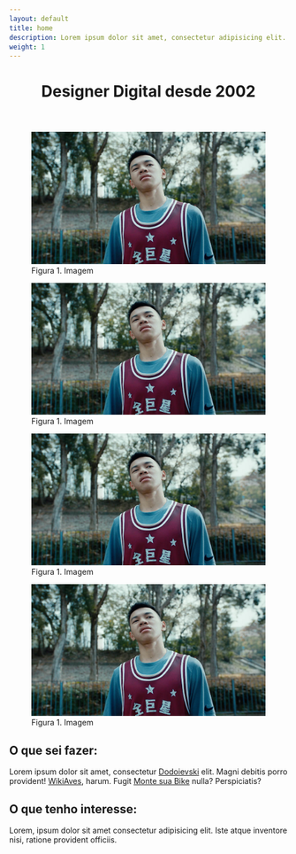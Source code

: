 ```yaml
---
layout: default
title: home
description: Lorem ipsum dolor sit amet, consectetur adipisicing elit.
weight: 1
---
```


<header class="cf w-70 center mb5">
  <h1 class="f-headline fw4 lh-title">Designer Digital desde 2002</h1>
</header>

<section class="cf w-90 center mb5">
  <div class="fl w-50 pa1">
    <figure>
      <img src="images/teste-01.jpg" alt="Roney Stones">
      <figcaption class="dn">Figura 1. Imagem</figcaption>
    </figure>
  </div>

  <div class="fl w-50 pa1">
    <figure>
      <img src="images/teste-01.jpg" alt="Roney Stones">
      <figcaption class="dn">Figura 1. Imagem</figcaption>
    </figure>
  </div>

  <div class="fl w-50 pa1">
    <figure>
      <img src="images/teste-01.jpg" alt="Roney Stones">
      <figcaption class="dn">Figura 1. Imagem</figcaption>
    </figure>
  </div>

  <div class="fl w-50 pa1">
    <figure>
      <img src="images/teste-01.jpg" alt="Roney Stones">
      <figcaption class="dn">Figura 1. Imagem</figcaption>
    </figure>
  </div>
</section>

<!-- <section class="cf mw7 center f2 mb5">
  <h2 class="f4 i mb2">Projetos recentes:</h2>

  <ul class="list pl0 mb2">
    <li><a class="link dim i blue" href="#">Dodoievski</a></li>
    <li><a class="link dim i blue" href="#">WikiAves</a></li>
    <li><a class="link dim i blue" href="#">Monte sua Bike</a></li>
  </ul>

  <a class="f4 link dim i blue" href="#">Veja mais trabalhos →</a>
</section> -->

<section class="cf measure center f3">
  <h2 class="f5 fw4 dark-red mb2">O que sei fazer:</h2>
  <p class="mb5">Lorem ipsum dolor sit amet, consectetur <a class="link dim underline i blue" href="#">Dodoievski</a> elit. Magni debitis porro provident! <a class="link dim underline i blue" href="#">WikiAves</a>, harum. Fugit <a class="link dim underline i blue" href="#">Monte sua Bike</a> nulla? Perspiciatis?</p>

  <h2 class="f5 fw4 dark-red mb2">O que tenho interesse:</h2>
  <p class="mb5">Lorem, ipsum dolor sit amet consectetur adipisicing elit. Iste atque inventore nisi, ratione provident officiis.</p>
</section>